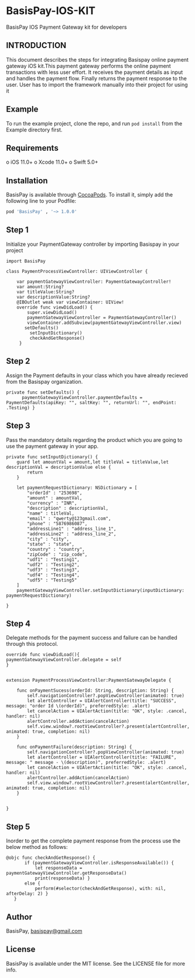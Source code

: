 # BasisPay-IOS-KIT
BasisPay IOS Payment Gateway kit for developers


## INTRODUCTION
This document describes the steps for integrating Basispay online payment gateway iOS kit.This payment gateway performs the online payment transactions with less user effort. It receives the payment details as input and handles the payment flow. Finally returns the payment response to the user. User has to import the framework manually into their project for using it
## Example

To run the example project, clone the repo, and run `pod install` from the Example directory first.

## Requirements
o iOS 11.0+
o Xcode 11.0+ 
o Swift 5.0+

## Installation

BasisPay is available through [CocoaPods](https://cocoapods.org). To install
it, simply add the following line to your Podfile:

```ruby
pod 'BasisPay' , '~> 1.0.0'
```

## Step 1
Initialize your  PaymentGateway controller by importing Basispay in your project

```
import BasisPay

class PaymentProcessViewController: UIViewController {
    
    var paymentGatewayViewController: PaymentGatewayController!
    var amount:String?
    var titleValue:String?
    var descriptionValue:String?
    @IBOutlet weak var viewContainer: UIView!
    override func viewDidLoad() {
        super.viewDidLoad()
        paymentGatewayViewController = PaymentGatewayController()
        viewContainer.addSubview(paymentGatewayViewController.view)
       setDefaults()
         setInputDictionary()
         checkAndGetResponse()
     }
```
## Step 2
Assign the Payment defaults in your class which you have already recieved from the Basispay organization.

```
private func setDefaults() {
      paymentGatewayViewController.paymentDefaults = PaymentDefaults(apiKey: "", saltKey: "", returnUrl: "", endPoint: .Testing) }    

```

## Step 3
Pass the mandatory details regarding the product which you are going to use the payment gateway in your app.

```
private func setInputDictionary() {
    guard let amountVal = amount,let titleVal = titleValue,let descriptionVal = descriptionValue else {
        return
    }
    
    let paymentRequestDictionary: NSDictionary = [
        "orderId" : "253698",
        "amount" : amountVal,
        "currency" : "INR",
        "description" : descriptionVal,
        "name" : titleVal,
        "email" : "qwerty@123gmail.com",
        "phone" : "5876986087",
        "addressLine1" : "address_line_1",
        "addressLine2" : "address_line_2",
        "city" : "city",
        "state" : "state",
        "country" : "country",
        "zipCode" : "zip_code",
        "udf1" : "Testing1",
        "udf2" : "Testing2",
        "udf3" : "Testing3",
        "udf4" : "Testing4",
        "udf5" : "Testing5"
    ]
    paymentGatewayViewController.setInputDictionary(inputDictionary: paymentRequestDictionary)
    
}

```

## Step 4
Delegate methods for the payment success and failure  can be handled through this protocol.

```
override func viewDidLoad(){
paymentGatewayViewController.delegate = self
}


extension PaymentProcessViewController:PaymentGatewayDelegate {
    
    func onPaymentSucess(orderId: String, description: String) {
        self.navigationController?.popViewController(animated: true)
        let alertController = UIAlertController(title: "SUCCESS", message: "order Id \(orderId)", preferredStyle: .alert)
        let cancelAction = UIAlertAction(title: "OK", style: .cancel, handler: nil)
        alertController.addAction(cancelAction)
        self.view.window?.rootViewController?.present(alertController, animated: true, completion: nil)
    }
    
    func onPaymentFailure(description: String) {
        self.navigationController?.popViewController(animated: true)
        let alertController = UIAlertController(title: "FAILURE", message: " message - \(description)", preferredStyle: .alert)
        let cancelAction = UIAlertAction(title: "OK", style: .cancel, handler: nil)
        alertController.addAction(cancelAction)
        self.view.window?.rootViewController?.present(alertController, animated: true, completion: nil)
    }
    
    
}
```

## Step 5
Inorder to get the complete payment response from the process use the below method as follows:

```
@objc func checkAndGetResponse() {
       if (paymentGatewayViewController.isResponseAvailable()) {
           let responseData = paymentGatewayViewController.getResponseData()
           print(responseData) }
       else {
           perform(#selector(checkAndGetResponse), with: nil, afterDelay: 2) }
   }

```
## Author

BasisPay, basispay@gmail.com

## License

BasisPay is available under the MIT license. See the LICENSE file for more info.
